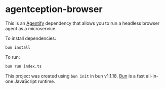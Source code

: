 # agentception-browser

This is an [Agentify](https://github.com/mgilangjanuar/agentify) dependency that allows you to run a headless browser agent as a microservice.

To install dependencies:

```bash
bun install
```

To run:

```bash
bun run index.ts
```

This project was created using `bun init` in bun v1.1.18. [Bun](https://bun.sh) is a fast all-in-one JavaScript runtime.
